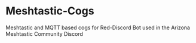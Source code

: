 # Meshtastic-Cogs
Meshtastic and MQTT based cogs for Red-Discord Bot used in the Arizona Meshtastic Community Discord
